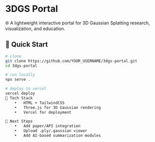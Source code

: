 # 3DGS Portal

🌐 A lightweight interactive portal for 3D Gaussian Splatting research, visualization, and education.

## 🚀 Quick Start
```bash
# clone
git clone https://github.com/YOUR_USERNAME/3dgs-portal.git
cd 3dgs-portal

# run locally
npx serve .

# deploy to vercel
vercel deploy
🧩 Tech Stack
	•	HTML + TailwindCSS
	•	Three.js for 3D Gaussian rendering
	•	Vercel for deployment

🧠 Next Steps
	•	Add paper/API integration
	•	Upload .ply/.gaussian viewer
	•	Add AI-based summarization modules
